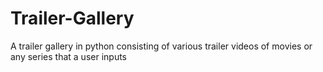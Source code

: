 # Trailer-Gallery
A trailer gallery in python consisting of various trailer videos of movies or any series that a user inputs 
